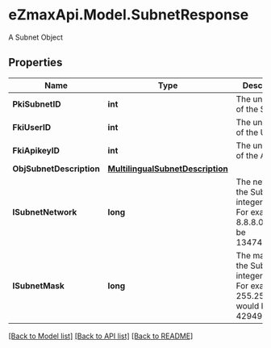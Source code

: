 # eZmaxApi.Model.SubnetResponse
A Subnet Object

## Properties

Name | Type | Description | Notes
------------ | ------------- | ------------- | -------------
**PkiSubnetID** | **int** | The unique ID of the Subnet | 
**FkiUserID** | **int** | The unique ID of the User | [optional] 
**FkiApikeyID** | **int** | The unique ID of the Apikey | [optional] 
**ObjSubnetDescription** | [**MultilingualSubnetDescription**](MultilingualSubnetDescription.md) |  | 
**ISubnetNetwork** | **long** | The network of the Subnet in integer form. For example 8.8.8.0 would be 134744064 | 
**ISubnetMask** | **long** | The mask of the Subnet  in integer form. For example 255.255.255.0 would be 4294967040 | 

[[Back to Model list]](../README.md#documentation-for-models) [[Back to API list]](../README.md#documentation-for-api-endpoints) [[Back to README]](../README.md)

